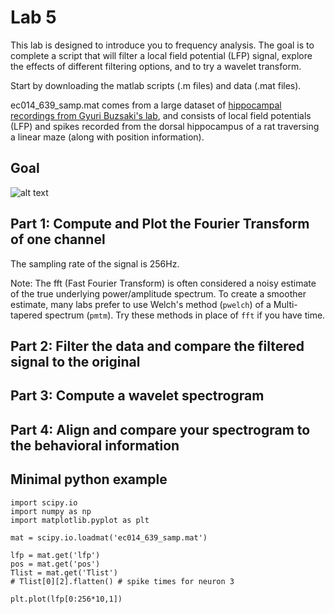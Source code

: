 # Lab 5

This lab is designed to introduce you to frequency analysis. The goal is to complete a script that will filter a local field potential (LFP) signal, explore the effects of different filtering options, and to try a wavelet transform.

Start by downloading the matlab scripts (.m files) and data (.mat files).

ec014_639_samp.mat comes from a large dataset of [hippocampal recordings from Gyuri Buzsaki's lab](http://crcns.org/data-sets/hc/hc-3), and consists of local field potentials (LFP) and spikes recorded from the dorsal hippocampus of a rat traversing a linear maze (along with position information).


## Goal

![alt text](https://github.com/stevensonlab/teaching/raw/master/sand/labs/lab5/assets/output.png)

## Part 1: Compute and Plot the Fourier Transform of one channel

The sampling rate of the signal is 256Hz.

Note: The fft (Fast Fourier Transform) is often considered a noisy estimate of the true underlying power/amplitude spectrum. To create a smoother estimate, many labs prefer to use Welch's method (`pwelch`) of a Multi-tapered spectrum (`pmtm`). Try these methods in place of `fft` if you have time.

## Part 2: Filter the data and compare the filtered signal to the original

## Part 3: Compute a wavelet spectrogram

## Part 4: Align and compare your spectrogram to the behavioral information

## Minimal python example

	import scipy.io
	import numpy as np
	import matplotlib.pyplot as plt
	
	mat = scipy.io.loadmat('ec014_639_samp.mat')
	
	lfp = mat.get('lfp')
	pos = mat.get('pos')
	Tlist = mat.get('Tlist')
	# Tlist[0][2].flatten() # spike times for neuron 3
	
	plt.plot(lfp[0:256*10,1])